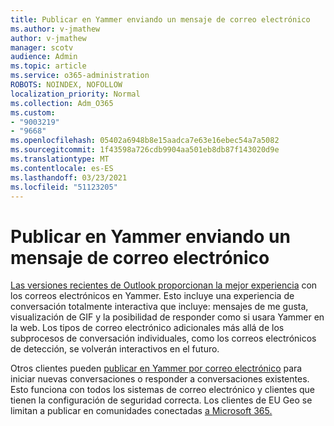 ```yaml
---
title: Publicar en Yammer enviando un mensaje de correo electrónico
ms.author: v-jmathew
author: v-jmathew
manager: scotv
audience: Admin
ms.topic: article
ms.service: o365-administration
ROBOTS: NOINDEX, NOFOLLOW
localization_priority: Normal
ms.collection: Adm_O365
ms.custom:
- "9003219"
- "9668"
ms.openlocfilehash: 05402a6948b8e15aadca7e63e16ebec54a7a5082
ms.sourcegitcommit: 1f43598a726cdb9904aa501eb8db87f143020d9e
ms.translationtype: MT
ms.contentlocale: es-ES
ms.lasthandoff: 03/23/2021
ms.locfileid: "51123205"
---
```

# <a name="post-to-yammer-by-sending-an-email-message"></a>Publicar en Yammer enviando un mensaje de correo electrónico

[Las versiones recientes de Outlook proporcionan la mejor experiencia](https://support.microsoft.com/office/work-with-yammer-from-outlook-fd695485-225b-410f-b24a-17f971b46b25) con los correos electrónicos en Yammer. Esto incluye una experiencia de conversación totalmente interactiva que incluye: mensajes de me gusta, visualización de GIF y la posibilidad de responder como si usara Yammer en la web. Los tipos de correo electrónico adicionales más allá de los subprocesos de conversación individuales, como los correos electrónicos de detección, se volverán interactivos en el futuro.

Otros clientes pueden [publicar en Yammer por correo electrónico](https://support.microsoft.com/office/new-yammer-post-to-yammer-by-sending-an-email-message-830e6825-56f6-4169-a6b9-1b3ca0cdad4d) para iniciar nuevas conversaciones o responder a conversaciones existentes. Esto funciona con todos los sistemas de correo electrónico y clientes que tienen la configuración de seguridad correcta. Los clientes de EU Geo se limitan a publicar en comunidades conectadas [a Microsoft 365.](https://docs.microsoft.com/yammer/manage-yammer-groups/yammer-and-office-365-groups)
